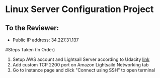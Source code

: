# Linux Server Configuration Project

## To the Reviewer:
* Public IP address: 34.227.31.137

#Steps Taken (In Order)
1. Setup AWS account and Lightsail Server according to Udacity [link](https://classroom.udacity.com/nanodegrees/nd004/parts/ab002e9a-b26c-43a4-8460-dc4c4b11c379/modules/357367901175462/lessons/3573679011239847/concepts/ce268cfe-99ec-49be-9326-876375f89a22)
2. Add custom TCP 2200 port on Amazon Lightsaild Networking tab
3. Go to instance page and click "Connect using SSH" to open terminal
